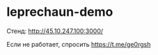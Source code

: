 # leprechaun-demo

Стенд:
http://45.10.247.100:3000/

Если не работает, спросить https://t.me/ge0rgsh
